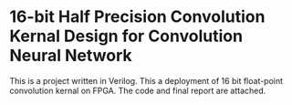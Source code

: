 # 16-bit Half Precision Convolution Kernal Design for Convolution Neural Network  
This is a project written in Verilog.
This a deployment of 16 bit float-point convolution kernal on FPGA.
The code and final report are attached.
